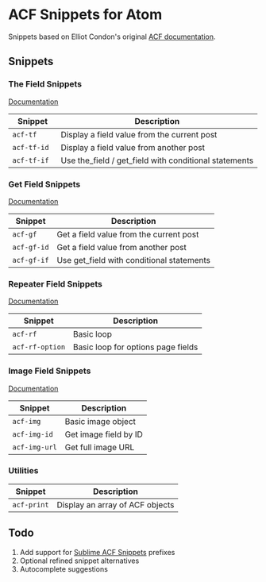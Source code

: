 # ACF Snippets for Atom

Snippets based on Elliot Condon's original [ACF documentation](http://www.advancedcustomfields.com/resources/).

## Snippets

### The Field Snippets
[Documentation](http://www.advancedcustomfields.com/resources/the_field/)

Snippet  | Description
------------- | -------------
`acf-tf`  | Display a field value from the current post
`acf-tf-id ` | Display a field value from another post
`acf-tf-if` | Use the_field / get_field with conditional statements

### Get Field Snippets
[Documentation](http://www.advancedcustomfields.com/resources/get_field/)

Snippet  | Description
------------- | -------------
`acf-gf`  | Get a field value from the current post
`acf-gf-id` | Get a field value from another post
`acf-gf-if` | Use get_field with conditional statements

### Repeater Field Snippets
[Documentation](http://www.advancedcustomfields.com/resources/repeater/)

Snippet  | Description
------------- | -------------
`acf-rf`  | Basic loop
`acf-rf-option`  | Basic loop for options page fields

### Image Field Snippets
[Documentation](http://www.advancedcustomfields.com/resources/image/)

Snippet  | Description
------------- | -------------
`acf-img`  | Basic image object
`acf-img-id ` | Get image field by ID
`acf-img-url` | Get full image URL

### Utilities

Snippet  | Description
------------- | -------------
`acf-print`  | Display an array of ACF objects

## Todo
1. Add support for [Sublime ACF Snippets](https://github.com/iamhexcoder/acf_snippets) prefixes
2. Optional refined snippet alternatives
3. Autocomplete suggestions
